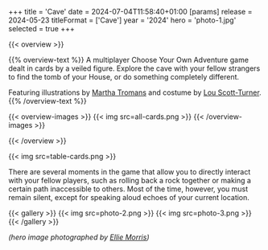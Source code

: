 +++
title = 'Cave'
date = 2024-07-04T11:58:40+01:00
[params]
    release = 2024-05-23
    titleFormat = ['Cave']
    year = '2024'
    hero = 'photo-1.jpg'
    selected = true
+++

{{< overview >}}

{{% overview-text %}}
A multiplayer Choose Your Own Adventure game dealt in cards by a veiled figure. Explore the cave with your fellow strangers to find the tomb of your House, or do something completely different.

Featuring illustrations by [Martha Tromans](https://www.instagram.com/marthatromans.art/) and costume by [Lou Scott-Turner](https://lsad.co.uk/students/lou-scott-turner/).
{{% /overview-text %}}

{{< overview-images >}}
{{< img src=all-cards.png >}}
{{< /overview-images >}}

{{< /overview >}}

{{< img src=table-cards.png >}}

There are several moments in the game that allow you to directly interact with your fellow players, such as rolling back a rock together or making a certain path inaccessible to others. Most of the time, however, you must remain silent, except for speaking aloud echoes of your current location.

{{< gallery >}}
{{< img src=photo-2.png >}}
{{< img src=photo-3.png >}}
{{< /gallery >}}

*(hero image photographed by [Ellie Morris](https://www.instagram.com/star.artt2/))*